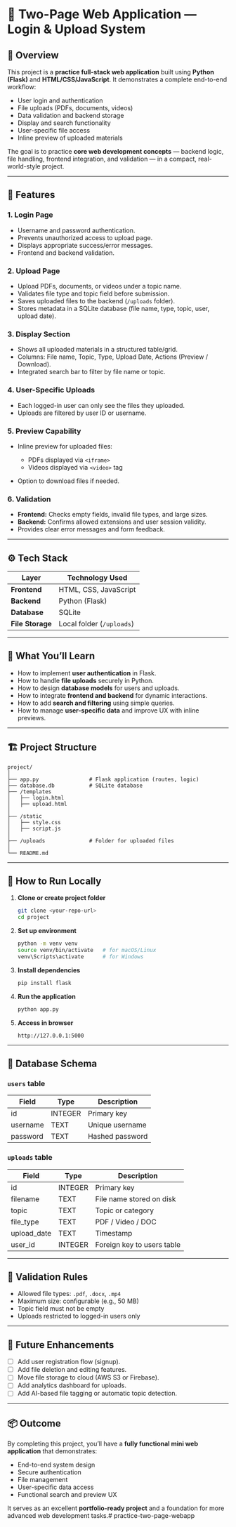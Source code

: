 # 📘 Two-Page Web Application — Login & Upload System

## 📖 Overview

This project is a **practice full-stack web application** built using **Python (Flask)** and **HTML/CSS/JavaScript**.
It demonstrates a complete end-to-end workflow:

* User login and authentication
* File uploads (PDFs, documents, videos)
* Data validation and backend storage
* Display and search functionality
* User-specific file access
* Inline preview of uploaded materials

The goal is to practice **core web development concepts** — backend logic, file handling, frontend integration, and validation — in a compact, real-world-style project.

---

## 🧩 Features

### 1. **Login Page**

* Username and password authentication.
* Prevents unauthorized access to upload page.
* Displays appropriate success/error messages.
* Frontend and backend validation.

### 2. **Upload Page**

* Upload PDFs, documents, or videos under a topic name.
* Validates file type and topic field before submission.
* Saves uploaded files to the backend (`/uploads` folder).
* Stores metadata in a SQLite database (file name, type, topic, user, upload date).

### 3. **Display Section**

* Shows all uploaded materials in a structured table/grid.
* Columns: File name, Topic, Type, Upload Date, Actions (Preview / Download).
* Integrated search bar to filter by file name or topic.

### 4. **User-Specific Uploads**

* Each logged-in user can only see the files they uploaded.
* Uploads are filtered by user ID or username.

### 5. **Preview Capability**

* Inline preview for uploaded files:

  * PDFs displayed via `<iframe>`
  * Videos displayed via `<video>` tag
* Option to download files if needed.

### 6. **Validation**

* **Frontend:** Checks empty fields, invalid file types, and large sizes.
* **Backend:** Confirms allowed extensions and user session validity.
* Provides clear error messages and form feedback.

---

## ⚙️ Tech Stack

| Layer            | Technology Used           |
| ---------------- | ------------------------- |
| **Frontend**     | HTML, CSS, JavaScript     |
| **Backend**      | Python (Flask)            |
| **Database**     | SQLite                    |
| **File Storage** | Local folder (`/uploads`) |

---

## 🧠 What You’ll Learn

* How to implement **user authentication** in Flask.
* How to handle **file uploads** securely in Python.
* How to design **database models** for users and uploads.
* How to integrate **frontend and backend** for dynamic interactions.
* How to add **search and filtering** using simple queries.
* How to manage **user-specific data** and improve UX with inline previews.

---

## 🏗️ Project Structure

```
project/
│
├── app.py                # Flask application (routes, logic)
├── database.db           # SQLite database
├── /templates
│   ├── login.html
│   ├── upload.html
│
├── /static
│   ├── style.css
│   ├── script.js
│
├── /uploads              # Folder for uploaded files
│
└── README.md
```

---

## 🚀 How to Run Locally

1. **Clone or create project folder**

   ```bash
   git clone <your-repo-url>
   cd project
   ```

2. **Set up environment**

   ```bash
   python -m venv venv
   source venv/bin/activate   # for macOS/Linux
   venv\Scripts\activate      # for Windows
   ```

3. **Install dependencies**

   ```bash
   pip install flask
   ```

4. **Run the application**

   ```bash
   python app.py
   ```

5. **Access in browser**

   ```
   http://127.0.0.1:5000
   ```

---

## 🧱 Database Schema

### `users` table

| Field    | Type    | Description     |
| -------- | ------- | --------------- |
| id       | INTEGER | Primary key     |
| username | TEXT    | Unique username |
| password | TEXT    | Hashed password |

### `uploads` table

| Field       | Type    | Description                |
| ----------- | ------- | -------------------------- |
| id          | INTEGER | Primary key                |
| filename    | TEXT    | File name stored on disk   |
| topic       | TEXT    | Topic or category          |
| file_type   | TEXT    | PDF / Video / DOC          |
| upload_date | TEXT    | Timestamp                  |
| user_id     | INTEGER | Foreign key to users table |

---

## 🧩 Validation Rules

* Allowed file types: `.pdf`, `.docx`, `.mp4`
* Maximum size: configurable (e.g., 50 MB)
* Topic field must not be empty
* Uploads restricted to logged-in users only

---

## 🌟 Future Enhancements

* [ ] Add user registration flow (signup).
* [ ] Add file deletion and editing features.
* [ ] Move file storage to cloud (AWS S3 or Firebase).
* [ ] Add analytics dashboard for uploads.
* [ ] Add AI-based file tagging or automatic topic detection.

---

## 📦 Outcome

By completing this project, you’ll have a **fully functional mini web application** that demonstrates:

* End-to-end system design
* Secure authentication
* File management
* User-specific data access
* Functional search and preview UX

It serves as an excellent **portfolio-ready project** and a foundation for more advanced web development tasks.#   p r a c t i c e - t w o - p a g e - w e b a p p  
 